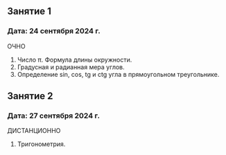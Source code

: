 ## Занятие 1
### Дата: 24 сентября 2024 г.
ОЧНО
1. Число π. Формула длины окружности.
1. Градусная и радианная мера углов.
1. Определение sin, cos, tg и ctg угла в прямоугольном треугольнике.

## Занятие 2
### Дата: 27 сентября 2024 г.
ДИСТАНЦИОННО
1. Тригонометрия.
